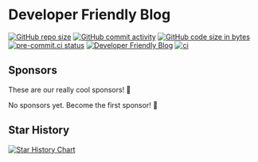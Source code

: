 # Developer Friendly Blog

[![GitHub repo size](https://img.shields.io/github/repo-size/developer-friendly/blog)](https://github.com/developer-friendly/blog)
[![GitHub commit activity](https://img.shields.io/github/commit-activity/m/developer-friendly/blog)](https://github.com/developer-friendly/blog/commits/main/)
[![GitHub code size in bytes](https://img.shields.io/github/languages/code-size/developer-friendly/blog)](https://github.com/developer-friendly/blog)
[![pre-commit.ci status](https://results.pre-commit.ci/badge/github/developer-friendly/blog/main.svg)](https://results.pre-commit.ci/latest/github/developer-friendly/blog/main)
[![Developer Friendly Blog](https://cronitor.io/badges/WLQGkJ/production/tWmlOMK91mMryxSCNy674dvZgTI.svg)](https://developer-friendly.cronitorstatus.com/)
[![ci](https://cronitor.io/badges/Pf30fO/production/Rw6iQhb0A8NIcmujqE6dkK4e8GI.svg)](https://developer-friendly.cronitorstatus.com/)

## Sponsors

These are our really cool sponsors! 💖

<!-- sponsors -->No sponsors yet. Become the first sponsor! 💝<!-- sponsors -->

## Star History

<a href="https://star-history.com/#developer-friendly/blog&Timeline">
 <picture>
   <source media="(prefers-color-scheme: dark)" srcset="https://api.star-history.com/svg?repos=developer-friendly/blog&type=Timeline&theme=dark" />
   <source media="(prefers-color-scheme: light)" srcset="https://api.star-history.com/svg?repos=developer-friendly/blog&type=Timeline" />
   <img alt="Star History Chart" src="https://api.star-history.com/svg?repos=developer-friendly/blog&type=Timeline" />
 </picture>
</a>
